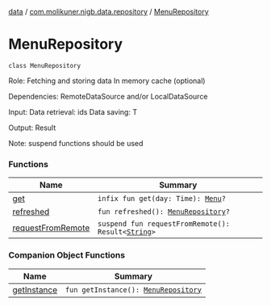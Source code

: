 [data](../../index.md) / [com.molikuner.nigb.data.repository](../index.md) / [MenuRepository](./index.md)

# MenuRepository

`class MenuRepository`

Role:    Fetching and storing data
    In memory cache (optional)

Dependencies:
    RemoteDataSource and/or
    LocalDataSource

Input:   Data retrieval: ids
    Data saving: T

Output:  Result

Note:    suspend functions should be used

### Functions

| Name | Summary |
|---|---|
| [get](get.md) | `infix fun get(day: Time): `[`Menu`](../../com.molikuner.nigb.data.types/-menu/index.md)`?` |
| [refreshed](refreshed.md) | `fun refreshed(): `[`MenuRepository`](./index.md)`?` |
| [requestFromRemote](request-from-remote.md) | `suspend fun requestFromRemote(): Result<`[`String`](https://kotlinlang.org/api/latest/jvm/stdlib/kotlin/-string/index.html)`>` |

### Companion Object Functions

| Name | Summary |
|---|---|
| [getInstance](get-instance.md) | `fun getInstance(): `[`MenuRepository`](./index.md) |
